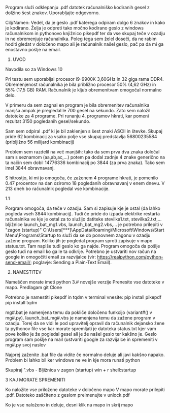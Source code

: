 Program služi odklepanju .pdf datotek računalniško kodiranih gesel z dolžino šest znakov.
Uporabljajte odgovorno.

Cilj/Namen: Vedel, da je geslo .pdf katerega odpiram dolgo 6 znakov in kako je kodirano. Želja je odpreti tako močno kodirano geslo z windows računalnikom in pythonovo knjižnico pikepdf ter da vse skupaj teče v ozadju in ne obremenjuje računalnika.
Poleg tega sem želel doseči, da ne rabim hoditi gledat v določeno mapo ali je računalnik našel geslo, pač pa da mi ga enostavno pošlje na email.


1. UVOD

Navodila so za Windows 10

Pri testu sem uporabljal procesor i9-9900K 3,60GHz in 32 giga rama DDR4.
Obremenjenost računalnika je bila približno procesor 50% (4,62 GHz) in 55% (17,5 GB) RAM. Računalnik je kljub obremenitvam omogočal normalno delo.

V primeru da sem zagnal en program je bila obremenitev računalnika manjša ampak je pregledal le 700 gesel na sekundo. Zato sem naložil datoteke za 4 programe.
Pri runanju 4. programov hkrati, kar pomeni rezultat 3150 pogledanih gesel/sekundo.

Sam sem odpiral .pdf ki je bil zaklenjen s šest znaki ASCII in števke. Skupaj pride 62 kombinacij za vsako polje vse skupaj predstavlja
56800235584 (pribljižno 56 milijard kombinacij)

Problem sem razdelil na več manjših: tako da sem prva dva znaka določal sam s seznamom (aa,ab,ac,...) potem pa dodal zadnje 4 znake generično
na ta način sem dobil 14776336 kombinacij po 3844 (za prva znaka). Tako sem imel 3844 obravnavanj.

S hitrostjo, ki mi jo omogoča, če zaženem 4 programe hkrati, je pomenilo 0.47 procentov na dan oziromo 18 pogledanih obravnavanj v enem dnevu.
V 213 dneh bo računalnik pogledal vse kombinacije.

1.1

Porgram omogoča, da teče v ozadju. Sam si zapisuje kje je ostal (da lahko pogleda vseh 3844 kombinacij). Tudi če pride do izpada elektrike restarta računalnika ve kje je ostal
za to služijo datiteke stevilka1.txt, stevilka2.txt,... bljižnice launch_bat_mg1.vbs, launch_bat_mg2.vbs,... je potrebno prilepiti v "zagon (startup)" C:\Users\[***]\AppData\Roaming\Microsoft\Windows\Start Menu\Programs\Startup
to služi da se ob ponovnem zagonu v ozadju zažene program. Koliko jih je pogledal program sproti zapisuje v mapo status.txt. Tam napiše tudi geslo ko ga najde. Program omogoča da pošlje geslo tudi na email ko ga le ta odkrije.
Potrebno je ustvariti nov račun na google in omogočiti email za razvijalce (vir: https://realpython.com/python-send-email/; poglavje: Sending a Plain-Text Email).

2. NAMESTITEV

Nameščen morate imeti python 3.# novejše verzije
Prenesite vse datoteke v mapo.
Predlagam git Clone

Potrebno je namestiti pikepdf in tqdm
v terminal vnesite:
pip install pikepdf
pip install tqdm




mg#.bat je namenjena temu da pokliče določeno funkcijo (variant#() v mg#.py). launch_bat_mg#.vbs je namenjena temu da zažene program v ozadju. Torej da se vidi le pod upravitelj opravil da računalnik dejansko žene ta pythonov file
vse kar morate spremljati je datoteka status.txt kjer vam pove koliko je že pogledal gesel ali je že našel geslo ter kakšno je. Geslo program sam pošlje na mail (ustvariti google za razvijalce in spremeniti v mg#.py svoj naslov


Najprej zaženite .bat file da vidite če normalno deluje ali javi kakšno napako. Problem bi lahko bil ker windows ne ve in kje mora runati python

Skupiraj ".vbs - Bljižnica v zagon (startup) win + r shell:startup


3 KAJ MORATE SPREMENITI

Ko naložite vse priložene datoteke v določeno mapo
V mapo morate prilepiti .pdf. Datoteko zaščiteno z geslom preimenujte v unlock.pdf







Ko je vse naloženo in deluje, desni klik na mapo in skrij mapo



